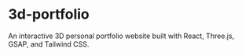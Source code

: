 # 3d-portfolio
An interactive 3D personal portfolio website built with React, Three.js, GSAP, and Tailwind CSS.
